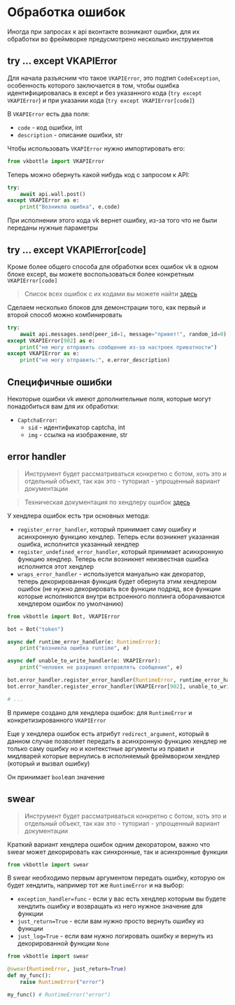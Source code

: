 # Обработка ошибок

Иногда при запросах к api вконтакте возникают ошибки, для их обработки во фреймворке предусмотрено несколько инструментов

## try ... except VKAPIError

Для начала разъясним что такое `VKAPIError`, это подтип `CodeException`, особенность которого заключается в том, чтобы ошибка идентифицировалась в except и без указанного кода (`try except VKAPIError`) и при указании кода (`try except VKAPIError[code]`)

В `VKAPIError` есть два поля:

* `code` - код ошибки, int
* `description` - описание ошибки, str

Чтобы использовать `VKAPIError` нужно импортировать его:

```python
from vkbottle import VKAPIError
```

Теперь можно обернуть какой нибудь код с запросом к API:

```python
try:
    await api.wall.post()
except VKAPIError as e:
    print("Возникла ошибка", e.code)
```

При исполнении этого кода vk вернет ошибку, из-за того что не были переданы нужные параметры

## try ... except VKAPIError[code]

Кроме более общего способа для обработки всех ошибок vk в одном блоке except, вы можете воспользоваться более конкретным `VKAPIError[code]`

> Список всех ошибок с их кодами вы можете найти [здесь](https://vk.com/dev/errors)

Сделаем несколько блоков для демонстрации того, как первый и второй способ можно комбинировать

```python
try:
    await api.messages.send(peer_id=1, message="привет!", random_id=0)
except VKAPIError[902] as e:
    print("не могу отправить сообщение из-за настроек приватности")
except VKAPIError as e:
    print("не могу отправить:", e.error_description)
```

## Специфичные ошибки

Некоторые ошибки vk имеют дополнительные поля, которые могут понадобиться вам для их обработки:

* `CaptchaError`:
  * `sid` - идентификатор captcha, int
  * `img` - ссылка на изображение, str

## error handler

> Инструмент будет рассматриваться конкретно с ботом, хоть это и отдельный объект, так как это - туториал - упрощенный вариант документации

> Техническая документация по хендлеру ошибок [здесь](/docs/low-level/exception_handling/error-handler.md)

У хендлера ошибок есть три основных метода:

* `register_error_handler`, который принимает саму ошибку и асинхронную функцию хендлер. Теперь если возникнет указанная ошибка, исполнится указанный хендлер
*  `register_undefined_error_handler`, который принимает асинхронную функцию хендлер. Теперь если возникнет неизвестная ошибка исполнится этот хендлер
* `wraps_error_handler` - используется мануально как декоратор, теперь декорированная функция будет обернута этим хендлером ошибок (не нужно декорировать все функции подряд, все функции которые исполняются внутри встроенного поллинга оборачиваются хендлером ошибок по умолчанию)

```python
from vkbottle import Bot, VKAPIError

bot = Bot("token")

async def runtime_error_handler(e: RuntimeError):
    print("возникла ошибка runtime", e)

async def unable_to_write_handler(e: VKAPIError):
    print("человек не разрешил отправлять сообщения", e)

bot.error_handler.register_error_handler(RuntimeError, runtime_error_handler)
bot.error_handler.register_error_handler(VKAPIError[902], unable_to_write_handler)

# ...
```

В примере создано для хендлера ошибок: для `RuntimeError` и конкретизированного `VKAPIError`

Еще у хендлера ошибок есть атрибут `redirect_argument`, который в данном случае позволяет передать в асинхронную функцию хендлер не только саму ошибку но и контекстные аргументы из правил и мидлварей которые вернулись в исполняемый фреймворком хендлер (который и вызвал ошибку)

Он принимает `bool`ean значение

## swear

> Инструмент будет рассматриваться конкретно с ботом, хоть это и отдельный объект, так как это - туториал - упрощенный вариант документации

Краткий вариант хендлера ошибок одним декоратором, важно что swear может декорировать как синхронные, так и асинхронные функции

```python
from vkbottle import swear
```

В swear необходимо первым аргументом передать ошибку, которую он будет хендлить, например тот же `RuntimeError` и на выбор:

* `exception_handler=func` - если у вас есть хендлер которым вы будете хендлить ошибку и возвращать из него нужное значение для функции
* `just_return=True` - если вам нужно просто вернуть ошибку из функции
* `just_log=True` - если вам нужно логировать ошибку и вернуть из декорированной функции `None`

```python
from vkbottle import swear

@swear(RuntimeError, just_return=True)
def my_func():
    raise RuntimeError("error")

my_func() # RuntimeError("error")
```

